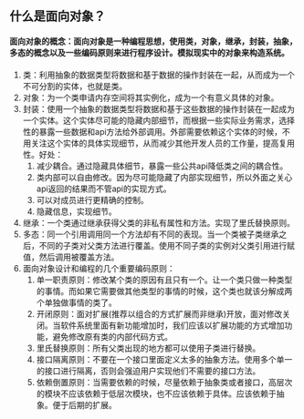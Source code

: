 ## 什么是面向对象？

#### 面向对象的概念：面向对象是一种编程思想，使用类，对象，继承，封装，抽象，多态的概念以及一些编码原则来进行程序设计。模拟现实中的对象来构造系统。

1. 类：利用抽象的数据类型将数据和基于数据的操作封装在一起，从而成为一个不可分割的实体，也就是类。
2. 对象：为一个类申请内存空间将其实例化，成为一个有意义具体的对象。
3. 封装：使用一个抽象的数据类型将数据和基于这些数据的操作封装在一起成为一个实体。这个实体尽可能的隐藏内部细节，而根据一些实际业务需求，选择性的暴露一些数据和api方法给外部调用。外部需要依赖这个实体的时候，不用关注这个实体的具体实现细节，从而减少其他开发人员的工作量，提高复用性。好处：
    1. 减少耦合。通过隐藏具体细节，暴露一些公共api降低类之间的耦合性。
    2. 类内部可以自由修改。因为尽可能隐藏了内部实现细节，所以外面之关心api返回的结果而不管api的实现方式。
    3. 可以对成员进行更精确的控制。
    4. 隐藏信息，实现细节。
4. 继承：一个类通过继承获得父类的非私有属性和方法。实现了里氏替换原则。
5. 多态：同一个引用调用同一个方法却有不同的表现。当一个类被子类继承之后，不同的子类对父类方法进行覆盖。使用不同子类的实例对父类引用进行赋值，然后调用被覆盖方法。
6. 面向对象设计和编程的几个重要编码原则：
    1. 单一职责原则：修改某个类的原因有且只有一个。让一个类只做一种类型的事情。而如果它需要做其他类型的事情的时候，这个类也就该分解成两个单独做事情的类了。
    2. 开闭原则：面对扩展(推荐以组合的方式扩展而非继承)开放，面对修改关闭。当软件系统里面有新功能增加时，我们应该以扩展功能的方式增加功能，避免修改原有类的内部代码方式。
    3. 里氏替换原则：所有父类出现的地方都可以使用子类进行替换。
    4. 接口隔离原则：不要在一个接口里面定义太多的抽象方法。使用多个单一的接口进行隔离，否则会强迫用户实现他们不需要的接口方法。
    5. 依赖倒置原则：当需要依赖的时候，尽量依赖于抽象类或者接口，高层次的模块不应该依赖于低层次模块，也不应该依赖于具体。应该依赖于抽象。便于后期的扩展。
